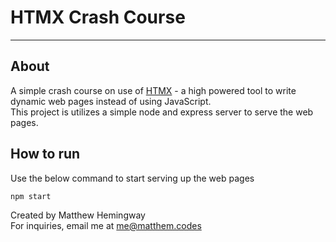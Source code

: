 # HTMX Crash Course

--------------------------

## About
A simple crash course on use of [HTMX](https://htmx.org/) - a high powered tool to write dynamic web pages instead of using JavaScript. <br /> This project is utilizes a simple node and express server to serve the web pages.


## How to run

Use the below command to start serving up the web pages

```shell
npm start
```

Created by Matthew Hemingway <br />
For inquiries, email me at <me@matthem.codes>
